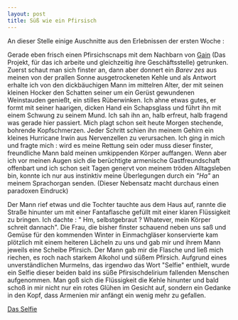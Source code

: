 ```yaml
---
layout: post
title: Süß wie ein Pfirsisch
---
```

An dieser Stelle einige Auschnitte aus den Erlebnissen der ersten Woche :

Gerade eben frisch einen Pfirsichscnaps mit dem Nachbarn von [Gain] (Das Projekt, für das ich arbeite und gleichzeitig ihre Geschäftsstelle) getrunken. Zuerst schaut man sich finster an, dann aber donnert ein *Barev zes* aus meinen von der prallen Sonne ausgetrockeneten Kehle und als Antwort erhalte ich von den dickbäuchigen Mann im mittelren Alter, der mit seinen kleinen Hocker den Schatten seiner um ein Gerüst gewundenen Weinstauden genießt, ein stilles Rüberwinken.
Ich ahne etwas gutes, er formt mit seiner haarigen, dicken Hand ein Schapsglass und führt ihn mit einem Schwung zu seinem Mund.
Ich sah ihn an, halb erfreut, halb fragend was gerade hier passiert.
Mich plagt schon seit heute Morgen stechende, bohrende Kopfschmerzen. Jeder Schritt schien ihn meinem Gehirn ein kleines Hurricane Irwin aus Nervenzellen zu verursachen.  Ich ging in mich und fragte mich : wird es meine Rettung sein oder muss dieser finster, freundliche Mann bald meinen umkippenden Körper auffangen.
Wenn aber ich vor meinen Augen sich die berüchtigte armenische Gastfreundschaft offenbart und ich schon seit Tagen genervt von meinem tröden Alltagsleben bin, konnte ich nur aus instinktiv meine Überlegungen durch ein *"Ha"* an meinem Sprachorgan senden.
(Dieser Nebensatz macht durchaus einen paradoxen Eindruck)

Der Mann rief etwas und die Tochter tauchte aus dem Haus auf, rannte die Straße hinunter um mit einer Fantaflasche gefüllt mit einer klaren Flüssigkeit zu bringen. Ich dachte : " Hm, selbstgebraut ? Whatever, mein Körper schreit dannach".
Die Frau, die bisher finster schauend neben uns saß und Gemüse für den kommenden Winter in Einmachgläser konservierte kam plötzlich mit einem heiteren Lächeln zu uns und gab mir und ihrem Mann jeweils eine Scheibe Pfirsich. Der Mann gab mir die Flasche und ließ mich riechen, es roch nach starkem Alkohol und süßem Pfirsich. Aufgrund eines unverständlichen Murmelns, das irgendwo das Wort "Selfie" enthielt, wurde ein Selfie dieser beiden bald ins süße Pfirsischdelirium fallenden Menschen aufgenommen.
Man goß sich die Flüssigkeit die Kehle hinunter und bald schoß in mir nicht nur ein rotes Glühen im Gesicht auf, sondern ein Gedanke in den Kopf, dass Armenien mir anfängt ein wenig mehr zu gefallen.

[Das Selfie](http://penginarmenien.de/images/Mrgavet_PeachLiquor.jpg)

[Gain]: http://penginarmenien.de/freiwilligendienst#gain
